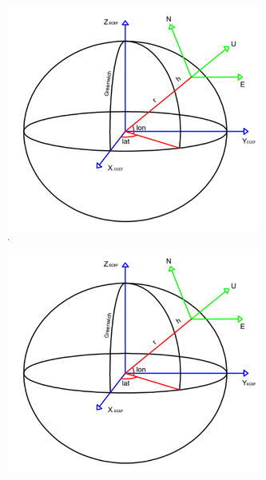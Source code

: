 ![Sistemas de referência envolvidos](https://github.com/francisvalguedes/trajectory-coordinate-converter/blob/main/figure/fig_ecef.png?raw=true).


<img src="https://github.com/francisvalguedes/trajectory-coordinate-converter/blob/main/figure/fig_ecef.png?raw=true" width="600" />

